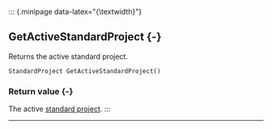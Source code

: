 ::: {.minipage data-latex="{\textwidth}"}
## GetActiveStandardProject {-}

Returns the active standard project.

```{sql}
StandardProject GetActiveStandardProject()
```

### Return value {-}

The active [standard project](#standardproject).
:::

***